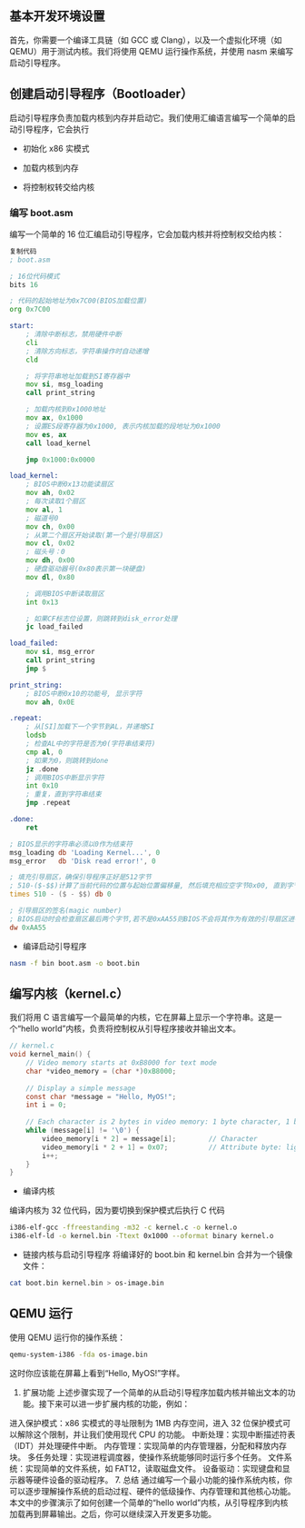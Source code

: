 

## 基本开发环境设置

首先，你需要一个编译工具链（如 GCC 或 Clang），以及一个虚拟化环境（如 QEMU）用于测试内核。我们将使用 QEMU 运行操作系统，并使用 nasm 来编写启动引导程序。

## 创建启动引导程序（Bootloader）

启动引导程序负责加载内核到内存并启动它。我们使用汇编语言编写一个简单的启动引导程序，它会执行

- 初始化 x86 实模式

- 加载内核到内存

- 将控制权转交给内核

### 编写 boot.asm

编写一个简单的 16 位汇编启动引导程序，它会加载内核并将控制权交给内核：

```asm
复制代码
; boot.asm

; 16位代码模式
bits 16       

; 代码的起始地址为0x7C00(BIOS加载位置)
org 0x7C00           

start:
    ; 清除中断标志，禁用硬件中断
    cli
    ; 清除方向标志，字符串操作时自动递增            
    cld                

    ; 将字符串地址加载到SI寄存器中
    mov si, msg_loading
    call print_string

    ; 加载内核到0x1000地址
    mov ax, 0x1000
    ; 设置ES段寄存器为0x1000, 表示内核加载的段地址为0x1000
    mov es, ax         
    call load_kernel

    jmp 0x1000:0x0000

load_kernel:
    ; BIOS中断0x13功能读扇区
    mov ah, 0x02
    ; 每次读取1个扇区
    mov al, 1
    ; 磁道号0
    mov ch, 0x00
    ; 从第二个扇区开始读取(第一个是引导扇区)
    mov cl, 0x02
    ; 磁头号：0
    mov dh, 0x00
    ; 硬盘驱动器号(0x80表示第一块硬盘)
    mov dl, 0x80

    ; 调用BIOS中断读取扇区
    int 0x13

    ; 如果CF标志位设置，则跳转到disk_error处理
    jc load_failed

load_failed:
    mov si, msg_error
    call print_string
    jmp $

print_string:
    ; BIOS中断0x10的功能号, 显示字符
    mov ah, 0x0E

.repeat:
    ; 从[SI]加载下一个字节到AL，并递增SI
    lodsb
    ; 检查AL中的字符是否为0(字符串结束符)
    cmp al, 0
    ; 如果为0，则跳转到done
    jz .done
    ; 调用BIOS中断显示字符
    int 0x10
    ; 重复，直到字符串结束
    jmp .repeat

.done:
    ret

; BIOS显示的字符串必须以0作为结束符
msg_loading db 'Loading Kernel...', 0
msg_error   db 'Disk read error!', 0

; 填充引导扇区，确保引导程序正好是512字节
; 510-($-$$)计算了当前代码的位置与起始位置偏移量, 然后填充相应空字节0x00, 直到字节数达到510
times 510 - ($ - $$) db 0

; 引导扇区的签名(magic number)
; BIOS启动时会检查扇区最后两个字节,若不是0xAA55则BIOS不会将其作为有效的引导扇区进行加载
dw 0xAA55           
```

-  编译启动引导程序

```sh
nasm -f bin boot.asm -o boot.bin
```

## 编写内核（kernel.c）
我们将用 C 语言编写一个最简单的内核，它在屏幕上显示一个字符串。这是一个“hello world”内核，负责将控制权从引导程序接收并输出文本。

```c
// kernel.c
void kernel_main() {
    // Video memory starts at 0xB8000 for text mode
    char *video_memory = (char *)0xB8000;
    
    // Display a simple message
    const char *message = "Hello, MyOS!";
    int i = 0;
    
    // Each character is 2 bytes in video memory: 1 byte character, 1 byte attribute
    while (message[i] != '\0') {
        video_memory[i * 2] = message[i];        // Character
        video_memory[i * 2 + 1] = 0x07;          // Attribute byte: light grey on black
        i++;
    }
}
```

- 编译内核

编译内核为 32 位代码，因为要切换到保护模式后执行 C 代码

```sh
i386-elf-gcc -ffreestanding -m32 -c kernel.c -o kernel.o
i386-elf-ld -o kernel.bin -Ttext 0x1000 --oformat binary kernel.o
```

- 链接内核与启动引导程序
将编译好的 boot.bin 和 kernel.bin 合并为一个镜像文件：

```sh
cat boot.bin kernel.bin > os-image.bin
```

## QEMU 运行
使用 QEMU 运行你的操作系统：

```sh
qemu-system-i386 -fda os-image.bin
```

这时你应该能在屏幕上看到“Hello, MyOS!”字样。

1. 扩展功能
上述步骤实现了一个简单的从启动引导程序加载内核并输出文本的功能。接下来可以进一步扩展内核的功能，例如：

进入保护模式：x86 实模式的寻址限制为 1MB 内存空间，进入 32 位保护模式可以解除这个限制，并让我们使用现代 CPU 的功能。
中断处理：实现中断描述符表（IDT）并处理硬件中断。
内存管理：实现简单的内存管理器，分配和释放内存块。
多任务处理：实现进程调度器，使操作系统能够同时运行多个任务。
文件系统：实现简单的文件系统，如 FAT12，读取磁盘文件。
设备驱动：实现键盘和显示器等硬件设备的驱动程序。
7. 总结
通过编写一个最小功能的操作系统内核，你可以逐步理解操作系统的启动过程、硬件的低级操作、内存管理和其他核心功能。本文中的步骤演示了如何创建一个简单的“hello world”内核，从引导程序到内核加载再到屏幕输出。之后，你可以继续深入开发更多功能。